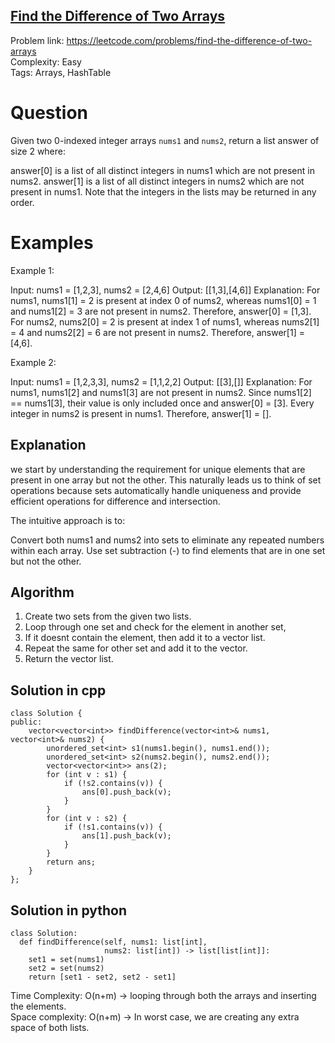 ## [Find the Difference of Two Arrays](https://leetcode.com/problems/find-the-difference-of-two-arrays/)

Problem link: https://leetcode.com/problems/find-the-difference-of-two-arrays <br>
Complexity: Easy <br>
Tags: Arrays, HashTable <br>


# Question

Given two 0-indexed integer arrays `nums1` and `nums2`, return a list answer of size 2 where:

answer[0] is a list of all distinct integers in nums1 which are not present in nums2.
answer[1] is a list of all distinct integers in nums2 which are not present in nums1.
Note that the integers in the lists may be returned in any order.


# Examples

Example 1:

Input: nums1 = [1,2,3], nums2 = [2,4,6]
Output: [[1,3],[4,6]]
Explanation:
For nums1, nums1[1] = 2 is present at index 0 of nums2, whereas nums1[0] = 1 and nums1[2] = 3 are not present in nums2. Therefore, answer[0] = [1,3].
For nums2, nums2[0] = 2 is present at index 1 of nums1, whereas nums2[1] = 4 and nums2[2] = 6 are not present in nums2. Therefore, answer[1] = [4,6].

Example 2:

Input: nums1 = [1,2,3,3], nums2 = [1,1,2,2]
Output: [[3],[]]
Explanation:
For nums1, nums1[2] and nums1[3] are not present in nums2. Since nums1[2] == nums1[3], their value is only included once and answer[0] = [3].
Every integer in nums2 is present in nums1. Therefore, answer[1] = [].

## Explanation

we start by understanding the requirement for unique elements that are present in one array but not the other. This naturally leads us to think of set operations because sets automatically handle uniqueness and provide efficient operations for difference and intersection.

The intuitive approach is to:

Convert both nums1 and nums2 into sets to eliminate any repeated numbers within each array.
Use set subtraction (-) to find elements that are in one set but not the other.

## Algorithm

1. Create two sets from the given two lists. 
2. Loop through one set and check for the element in another set,  
3. If it doesnt contain the element, then add it to a vector list. 
4. Repeat the same for other set and add it to the vector.
5. Return the vector list. 


## Solution in cpp
```
class Solution {
public:
    vector<vector<int>> findDifference(vector<int>& nums1, vector<int>& nums2) {
        unordered_set<int> s1(nums1.begin(), nums1.end());
        unordered_set<int> s2(nums2.begin(), nums2.end());
        vector<vector<int>> ans(2);
        for (int v : s1) {
            if (!s2.contains(v)) {
                ans[0].push_back(v);
            }
        }
        for (int v : s2) {
            if (!s1.contains(v)) {
                ans[1].push_back(v);
            }
        }
        return ans;        
    }
};
```

## Solution in python
```
class Solution:
  def findDifference(self, nums1: list[int],
                     nums2: list[int]) -> list[list[int]]:
    set1 = set(nums1)
    set2 = set(nums2)
    return [set1 - set2, set2 - set1]
```
Time Complexity: O(n+m) -> looping through both the arrays and inserting the elements. <br>
Space complexity: O(n+m) -> In worst case, we are creating any extra space of both lists.	
